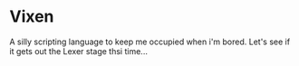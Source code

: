 # Vixen

A silly scripting language to keep me occupied when i'm bored.
Let's see if it gets out the Lexer stage thsi time...
